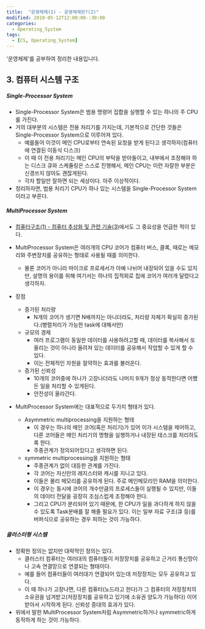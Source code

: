 ```yaml
---
title:  "운영체제(1) - 운영체제란?(2)"
modified: 2019-05-12T12:00:00-:30:00
categories:
  - Operating_System
tags:
  - [CS, Operating_System]
---
```


'운영체제'를 공부하여 정리한 내용입니다.

## 3. 컴퓨터 시스템 구조

##### Single-Processor System

-   Single-Processor System은 범용 명령어 집합을 실행할 수 있는 하나의 주 CPU를 가진다.
-   거의 대부분의 시스템은 전용 처리기를 가지는데, 기본적으로 간단한 것들은 Single-Processor System으로 이루어져 있다.
    -   예를들어 이것이 메인 CPU로부터 연속된 요청을 받게 된다고 생각하자(컴퓨터에 연결된 이동식 디스크)
    -   이 때 이 전용 처리기는 메인 CPU의 부탁을 받아들이고, 내부에서 조정해야 하는 디스크 큐와 스케쥴링은 스스로 진행해서, 메인 CPU는 이런 자잘한 부분은 신경쓰지 않아도 괜찮게된다.
    -   각자 할일만 잘하면 되는 세상이다. 아주 이상적이다.
-   정리하자면, 범용 처리기 CPU가 하나 있는 시스템을 Single-Processor System이라고 부른다.

##### MultiProcessor System

-   [컴퓨터구조(1) - 컴퓨터 추상화 및 관련 기술(3)](https://cmpark0126.github.io/computer_architecture/CA_1-3/)에서도 그 중요성을 언급한 적이 있다.
-   MultiProcessor System은 여러개의 CPU 코어가 컴퓨터 버스, 클록, 때로는 메모리와 주변장치를 공유하는 형태로 사용될 때를 의미한다.
    -   물론 코어가 아니라 마이크로 프로세서가 아예 나뉘어 내장되어 있을 수도 있지만, 설명의 용이를 위해 여기서는 하나의 집적회로 칩에 코어가 여러개 달렸다고 생각하자.
-   장점

    -   증가된 처리량
        -   N개의 코어가 생기면 N배까지는 아니더라도, 처리량 자체가 확실히 증가된다.(병렬처리가 가능한 task에 대해서만)
    -   규모의 경제
        -   여러 프로그램이 동일한 데이터를 사용하려고할 때, 데이터를 복사해서 또 올리는 것이 아니라 올려져 있는 데이터를 공유해서 작업할 수 있게 할 수 있다.
        -   이는 전체적인 자원을 절약하는 효과를 불러온다.
    -   증가된 신뢰성
        -   10개의 코어중에 하나가 고장나더라도 나머지 9개가 정상 동작한다면 어쨌든 일을 처리할 수 있게된다.
        -   안전성이 올라간다.

-   MultiProcessor System에는 대표적으로 두가지 형태가 있다.
    -   Asymmetric multiprocessing을 지원하는 형태
        -   이 경우는 하나의 메인 코어(혹은 처리기)가 있어 이가 시스템을 제어하고, 다른 코어들은 메인 처리기의 명형을 실행하거나 내장된 테스크를 처리하도록 한다.
        -   주종관계가 정의되어있다고 생각하면 된다.
    -   symmetric multiprocessing을 지원하는 형태
        -   주종관계가 없이 대등한 관계를 가진다.
        -   각 코어는 자신만의 레지스터와 캐시를 지니고 있다.
        -   이들은 물리 메모리를 공유하게 된다. 주로 메인메모리인 RAM을 의미한다.
        -   이 경우는 동시에 코어의 개수만큼의 프로세스들이 실행될 수 있지만, 이들의 데이터 전달을 굉장히 조심스럽게 조정해야 한다.
        -   그리고 CPU가 분리되어 있기 때문에, 한 CPU가 일을 과다하게 하지 않을 수 있도록 Task분배를 잘 해줄 필요가 있다. 이는 일부 자료 구조(큐 등)를 버퍼식으로 공유하는 경우 피하는 것이 가능하다.

##### 클러스터형 시스템

-   정확한 정의는 없지만 대략적인 정의는 있다.
    -   클러스터 컴퓨터는 여러대의 컴퓨터들이 저장장치를 공유하고 근거리 통신망이나 고속 연결망으로 연결되는 형태이다.
    -   예를 들어 컴퓨터들이 여러대가 연결되어 있는데 저장장치는 모두 공유하고 있다.
    -   이 때 하나가 고장나면, 다른 컴퓨터(노드라고 한다)가 그 컴퓨터의 저장장치의 소유권을 넘겨받고(저장장치를 공유하고 있기에 소유권 양도가 가능하다) 이어받아서 시작하게 된다. 신뢰성 증대의 효과가 있다.
-   위에서 말한 MultiProcessor System처럼 Asymmetric하거나 symmetric하게 동작하게 하는 것이 가능하다.
